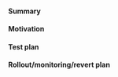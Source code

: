 #### Summary

<!-- What does the code do? What have you changed? Consider adding before/after screenshots or command line logs. -->

#### Motivation

<!-- Why are you making this change? Can be a link to a Clubhouse task. -->

#### Test plan

<!-- How did you test this change? What were you unable to test? Reference automated tests or describe a manual test plan and confirm the outcome. Please keep security and your reviewer in mind. -->

#### Rollout/monitoring/revert plan

<!-- Can this change be reverted? Could it impact our users? -->
